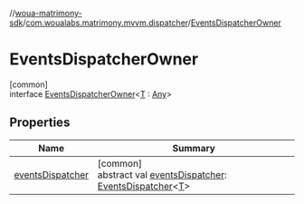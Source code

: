//[woua-matrimony-sdk](../../../index.md)/[com.woualabs.matrimony.mvvm.dispatcher](../index.md)/[EventsDispatcherOwner](index.md)

# EventsDispatcherOwner

[common]\
interface [EventsDispatcherOwner](index.md)<[T](index.md) : [Any](https://kotlinlang.org/api/latest/jvm/stdlib/kotlin/-any/index.html)>

## Properties

| Name | Summary |
|---|---|
| [eventsDispatcher](events-dispatcher.md) | [common]<br>abstract val [eventsDispatcher](events-dispatcher.md): [EventsDispatcher](../-events-dispatcher/index.md)<[T](index.md)> |
